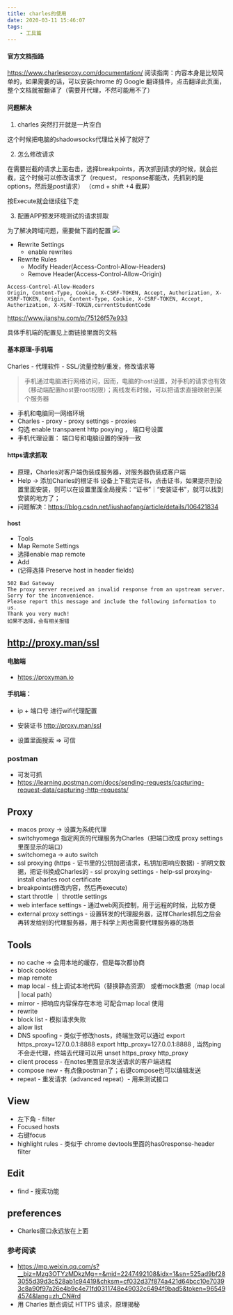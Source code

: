 ```yaml
---
title: charles的使用
date: 2020-03-11 15:46:07
tags:
    - 工具篇
---
```


#### 官方文档指路
https://www.charlesproxy.com/documentation/
阅读指南：内容本身是比较简单的，如果需要的话，可以安装chrome 的 Google 翻译插件，点击翻译此页面，整个文档就被翻译了（需要开代理，不然可能用不了）
#### 问题解决
1. charles 突然打开就是一片空白

这个时候把电脑的shadowsocks代理给关掉了就好了


2. 怎么修改请求

在需要拦截的请求上面右击，选择breakpoints，再次抓到请求的时候，就会拦截，这个时候可以修改请求了（request， response都能改，先抓到的是options，然后是post请求）
（cmd + shift +4 截屏）


按Execute就会继续往下走


3. 配置APP预发环境测试的请求抓取

为了解决跨域问题，需要做下面的配置
![](charles1.png)

- Rewrite Settings
    - enable rewrites
- Rewrite Rules
    - Modify Header(Access-Control-Allow-Headers)
    - Remove Header(Access-Control-Allow-Origin)

```
Access-Control-Allow-Headers
Origin, Content-Type, Cookie, X-CSRF-TOKEN, Accept, Authorization, X-XSRF-TOKEN, Origin, Content-Type, Cookie, X-CSRF-TOKEN, Accept, Authorization, X-XSRF-TOKEN,currentStudentCode
```


https://www.jianshu.com/p/75126f57e933

具体手机端的配置见上面链接里面的文档


#### 基本原理-手机端
Charles - 代理软件 - SSL/流量控制/重发，修改请求等
> 手机通过电脑进行网络访问，因而，电脑的host设置，对手机的请求也有效（移动端配置host要root权限）；离线发布时候，可以把请求直接映射到某个服务器

- 手机和电脑同一网络环境
- Charles - proxy - proxy settings - proxies 
- 勾选 enable transparent http poxying ， 端口号设置
- 手机代理设置： 端口号和电脑设置的保持一致


#### https请求抓取
- 原理，Charles对客户端伪装成服务器，对服务器伪装成客户端
- Help -> 添加Charles的根证书
设备上下载完证书，点击证书，如果提示到设置里面安装，则可以在设置里面全局搜索：“证书”｜“安装证书”，就可以找到安装的地方了；
- 问题解决：https://blog.csdn.net/liushaofang/article/details/106421834


#### host
- Tools 
- Map Remote Settings
- 选择enable map remote
- Add 
- (记得选择 Preserve host in header fields)
```
502 Bad Gateway
The proxy server received an invalid response from an upstream server. Sorry for the inconvenience.
Please report this message and include the following information to us.
Thank you very much!
如果不选择，会有相关报错
```

## http://proxy.man/ssl
#### 电脑端
- https://proxyman.io
#### 手机端：
- ip + 端口号 进行wifi代理配置

- 安装证书 http://proxy.man/ssl

- 设置里面搜索 => 可信

### postman
- 可发可抓
- https://learning.postman.com/docs/sending-requests/capturing-request-data/capturing-http-requests/

## Proxy
- macos proxy -> 设置为系统代理
- switchyomega 指定网页的代理服务为Charles（把端口改成 proxy settings 里面显示的端口）
- switchomega -> auto switch
- ssl proxying (https - 证书里的公钥加密请求，私钥加密响应数据) - 抓明文数据，把证书换成Charles的 - ssl proxying settings - help-ssl proxying-install charles root certificate
- breakpoints(修改内容，然后再execute)
- start throttle ｜ throttle settings
- web interface settings - 通过web网页控制，用于远程的时候，比较方便
- external proxy settings - 设置转发的代理服务器，这样Charles抓包之后会再转发给别的代理服务器，用于科学上网也需要代理服务器的场景


## Tools
- no cache -> 会用本地的缓存，但是每次都协商
- block cookies
- map remote
- map local - 线上调试本地代码（替换静态资源） 或者mock数据（map local | local path）
- mirror - 把响应内容保存在本地 可配合map local 使用
- rewrite
- block list - 模拟请求失败
- allow list
- DNS spoofing - 类似于修改hosts，终端生效可以通过 export https_proxy=127.0.0.1:8888 export http_proxy=127.0.0.1:8888 , 当然ping 不会走代理，终端去代理可以用 unset https_proxy http_proxy
- client process - 在notes里面显示发送请求的客户端进程
- compose new - 有点像postman了；右键compose也可以编辑发送
- repeat - 重发请求（advanced repeat）- 用来测试接口

## View
- 左下角 - filter
- Focused hosts
- 右键focus
- highlight rules - 类似于 chrome devtools里面的has0response-header filter

## Edit
- find - 搜索功能
## preferences
- Charles窗口永远放在上面

### 参考阅读
- https://mp.weixin.qq.com/s?__biz=Mzg3OTYzMDkzMg==&mid=2247492108&idx=1&sn=525ad9bf283055d39d3c528ab1c94419&chksm=cf032d37f874a421d64bcc10e70393c8a90f97a26e4b9c4e71fd0311748e49032c6494f9bad5&token=965494574&lang=zh_CN#rd
- 用 Charles 断点调试 HTTPS 请求，原理揭秘
